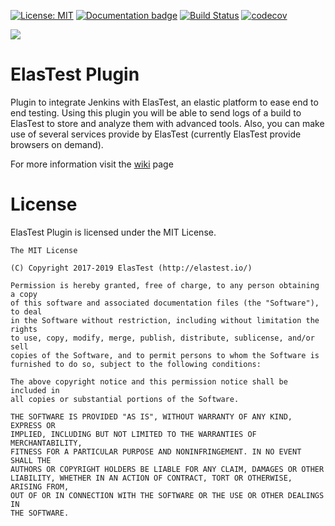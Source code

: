 [![License: MIT](https://img.shields.io/badge/License-MIT-yellow.svg)](https://opensource.org/licenses/MIT)
[![Documentation badge](https://img.shields.io/badge/docs-latest-brightgreen.svg)](http://elastest.io/docs/)
[![Build Status](https://ci.elastest.io/jenkins/buildStatus/icon?job=elastest-jenkins/plugin)](https://ci.elastest.io/jenkins/job/elastest-jenkins/job/plugin/)
[![codecov](https://codecov.io/gh/elastest/elastest-torm/branch/master/graph/badge.svg)](https://codecov.io/gh/elastest/elastest-torm)

[![][ElasTest Logo]][ElasTest]

ElasTest Plugin
=======================

Plugin to integrate Jenkins with ElasTest, an elastic platform to ease end to end testing. Using this plugin you will be able to send logs of a build to ElasTest to store and analyze them with advanced tools. Also, you can make use of several services provide by ElasTest (currently ElasTest provide browsers on demand).

For more information visit the [wiki](https://wiki.jenkins.io/display/JENKINS/ElasTest+Plugin) page

License
=======

ElasTest Plugin is licensed under the MIT License.

    The MIT License

    (C) Copyright 2017-2019 ElasTest (http://elastest.io/)

    Permission is hereby granted, free of charge, to any person obtaining a copy
    of this software and associated documentation files (the "Software"), to deal
    in the Software without restriction, including without limitation the rights
    to use, copy, modify, merge, publish, distribute, sublicense, and/or sell
    copies of the Software, and to permit persons to whom the Software is
    furnished to do so, subject to the following conditions:

    The above copyright notice and this permission notice shall be included in
    all copies or substantial portions of the Software.

    THE SOFTWARE IS PROVIDED "AS IS", WITHOUT WARRANTY OF ANY KIND, EXPRESS OR
    IMPLIED, INCLUDING BUT NOT LIMITED TO THE WARRANTIES OF MERCHANTABILITY,
    FITNESS FOR A PARTICULAR PURPOSE AND NONINFRINGEMENT. IN NO EVENT SHALL THE
    AUTHORS OR COPYRIGHT HOLDERS BE LIABLE FOR ANY CLAIM, DAMAGES OR OTHER
    LIABILITY, WHETHER IN AN ACTION OF CONTRACT, TORT OR OTHERWISE, ARISING FROM,
    OUT OF OR IN CONNECTION WITH THE SOFTWARE OR THE USE OR OTHER DEALINGS IN
    THE SOFTWARE.
    
[ElasTest]: http://elastest.io/
[ElasTest Logo]: http://elastest.io/images/logos_elastest/elastest-logo-gray-small.png
